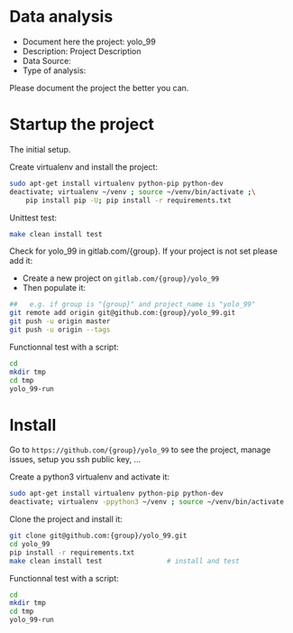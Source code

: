 # Data analysis
- Document here the project: yolo_99
- Description: Project Description
- Data Source:
- Type of analysis:

Please document the project the better you can.

# Startup the project

The initial setup.

Create virtualenv and install the project:
```bash
sudo apt-get install virtualenv python-pip python-dev
deactivate; virtualenv ~/venv ; source ~/venv/bin/activate ;\
    pip install pip -U; pip install -r requirements.txt
```

Unittest test:
```bash
make clean install test
```

Check for yolo_99 in gitlab.com/{group}.
If your project is not set please add it:

- Create a new project on `gitlab.com/{group}/yolo_99`
- Then populate it:

```bash
##   e.g. if group is "{group}" and project_name is "yolo_99"
git remote add origin git@github.com:{group}/yolo_99.git
git push -u origin master
git push -u origin --tags
```

Functionnal test with a script:

```bash
cd
mkdir tmp
cd tmp
yolo_99-run
```

# Install

Go to `https://github.com/{group}/yolo_99` to see the project, manage issues,
setup you ssh public key, ...

Create a python3 virtualenv and activate it:

```bash
sudo apt-get install virtualenv python-pip python-dev
deactivate; virtualenv -ppython3 ~/venv ; source ~/venv/bin/activate
```

Clone the project and install it:

```bash
git clone git@github.com:{group}/yolo_99.git
cd yolo_99
pip install -r requirements.txt
make clean install test                # install and test
```
Functionnal test with a script:

```bash
cd
mkdir tmp
cd tmp
yolo_99-run
```
